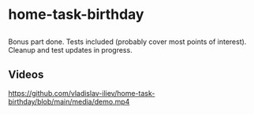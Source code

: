 # home-task-birthday

##
Bonus part done. Tests included (probably cover most points of interest).
Cleanup and test updates in progress.

## Videos
https://github.com/vladislav-iliev/home-task-birthday/blob/main/media/demo.mp4